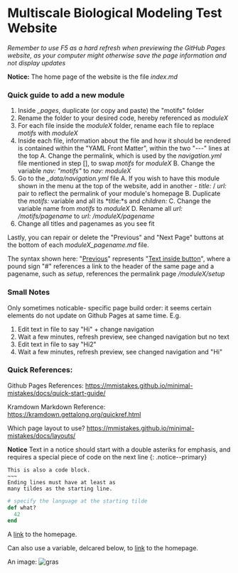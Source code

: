 # Multiscale Biological Modeling Test Website

*Remember to use F5 as a hard refresh when previewing the GitHub Pages website, as your computer might otherwise save the page information and not display updates* 

**Notice:** The home page of the website is the file *index.md*

### Quick guide to add a new module

1. Inside *_pages*, duplicate (or copy and paste) the "motifs" folder
2. Rename the folder to your desired code, hereby referenced as *moduleX*
3. For each file inside the *moduleX* folder, rename each file to replace *motifs* with *moduleX*
4. Inside each file, information about the file and how it should be rendered is contained within the "YAML Front Matter", within the two "---" lines at the top
    A. Change the permalink, which is used by the *navigation.yml* file mentioned in step [], to swap *motifs* for *moduleX*
    B. Change the variable *nav: "motifs"* to *nav: moduleX*
5. Go to the *_data/navigation.yml* file
    A. If you wish to have this module shown in the menu at the top of the website, add in another *- title:* / *url:* pair to reflect the permalink of your module's homepage
    B. Duplicate the *motifs:* variable and all its *title:*s and *children:*
    C. Change the variable name from *motifs* to *moduleX*
    D. Rename all *url: /motifs/pagename* to *url: /moduleX/pagename*
6. Change all titles and pagenames as you see fit

Lastly, you can repair or delete the "Previous" and "Next Page" buttons at the bottom of each *moduleX_pagename.md* file.   

The syntax shown here: "[Previous](#)" represents "[Text inside button](link)", where a pound sign "#" references a link to the header of the same page and a pagename, such as *setup*, references the permalink page */moduleX/setup*

### Small Notes

Only sometimes noticable- specific page build order: it seems certain elements do not update on Github Pages at same time. E.g.
  1. Edit text in file to say "Hi" + change navigation
  2. Wait a few minutes, refresh preview, see changed navigation but no text
  3. Edit text in file to say "Hi2"
  4. Wait a few minutes, refresh preview, see changed navigation and "Hi"

### Quick References: 

Github Pages References: https://mmistakes.github.io/minimal-mistakes/docs/quick-start-guide/

Kramdown Markdown Reference: https://kramdown.gettalong.org/quickref.html

Which page layout to use? https://mmistakes.github.io/minimal-mistakes/docs/layouts/

**Notice** Text in a notice should start with a double asteriks for emphasis, and requires a special piece of code on the next line 
{: .notice--primary}


~~~~~~
This is also a code block.
~~~
Ending lines must have at least as
many tildes as the starting line.
~~~~~~~~~~~~

~~~ ruby
# specify the language at the starting tilde
def what?
  42
end
~~~


A [link](http://kramdown.gettalong.org "hp")
to the homepage.

Can also use a variable, delcared below, to [link][kramdown hp]
to the homepage.

[kramdown hp]: http://kramdown.gettalong.org "hp"

An image: ![gras](assets/images/bio-photo.jpg)
